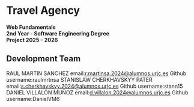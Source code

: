 # Travel Agency 

**Web Fundamentals**  
**2nd Year - Software Engineering Degree**  
**Project 2025 – 2026**


##  Development Team
RAUL MARTIN SANCHEZ              email:r.martinsa.2024@alumnos.urjc.es            Github username:raulmrtnsa
STANISLAW CHERKHAVSKYY PATER     email:s.cherkhavskyy.2024@alumnos.urjc.es        Github username:stann15
DANIEL VILLALÓN MUÑOZ            email:d.villalon.2024@alumnos.urjc.es            Github username:DanielVM6
